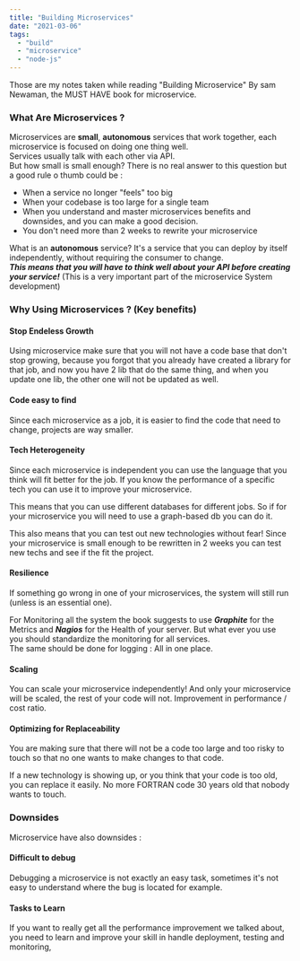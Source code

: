 ```yaml
---
title: "Building Microservices"
date: "2021-03-06"
tags: 
  - "build"
  - "microservice"
  - "node-js"
---
```


Those are my notes taken while reading "Building Microservice" By sam Newaman, the MUST HAVE book for microservice.

### What Are Microservices ?

Microservices are **small**, **autonomous** services that work together, each microservice is focused on doing one thing well.  
Services usually talk with each other via API.  
But how small is small enough? There is no real answer to this question but a good rule o thumb could be :

- When a service no longer "feels" too big
- When your codebase is too large for a single team
- When you understand and master microservices benefits and downsides, and you can make a good decision.
- You don't need more than 2 weeks to rewrite your microservice

What is an **autonomous** service? It's a service that you can deploy by itself independently, without requiring the consumer to change.  
**_This means that you will have to think well about your API before creating your service!_** (This is a very important part of the microservice System development)

### Why Using Microservices ? (Key benefits)

#### Stop Endeless Growth

Using microservice make sure that you will not have a code base that don't stop growing, because you forgot that you already have created a library for that job, and now you have 2 lib that do the same thing, and when you update one lib, the other one will not be updated as well.

#### Code easy to find

Since each microservice as a job, it is easier to find the code that need to change, projects are way smaller.

#### Tech Heterogeneity

Since each microservice is independent you can use the language that you think will fit better for the job. If you know the performance of a specific tech you can use it to improve your microservice.

This means that you can use different databases for different jobs. So if for your microservice you will need to use a graph-based db you can do it.

This also means that you can test out new technologies without fear! Since your microservice is small enough to be rewritten in 2 weeks you can test new techs and see if the fit the project.

#### Resilience

If something go wrong in one of your microservices, the system will still run (unless is an essential one).

For Monitoring all the system the book suggests to use **_Graphite_** for the Metrics and **_Nagios_** for the Health of your server. But what ever you use you should standardize the monitoring for all services.  
The same should be done for logging : All in one place.

#### Scaling

You can scale your microservice independently! And only your microservice will be scaled, the rest of your code will not. Improvement in performance / cost ratio.

#### Optimizing for Replaceability

You are making sure that there will not be a code too large and too risky to touch so that no one wants to make changes to that code.

If a new technology is showing up, or you think that your code is too old, you can replace it easily. No more FORTRAN code 30 years old that nobody wants to touch.

### Downsides

Microservice have also downsides :

#### Difficult to debug

Debugging a microservice is not exactly an easy task, sometimes it's not easy to understand where the bug is located for example.

#### Tasks to Learn

If you want to really get all the performance improvement we talked about, you need to learn and improve your skill in handle deployment, testing and monitoring,
